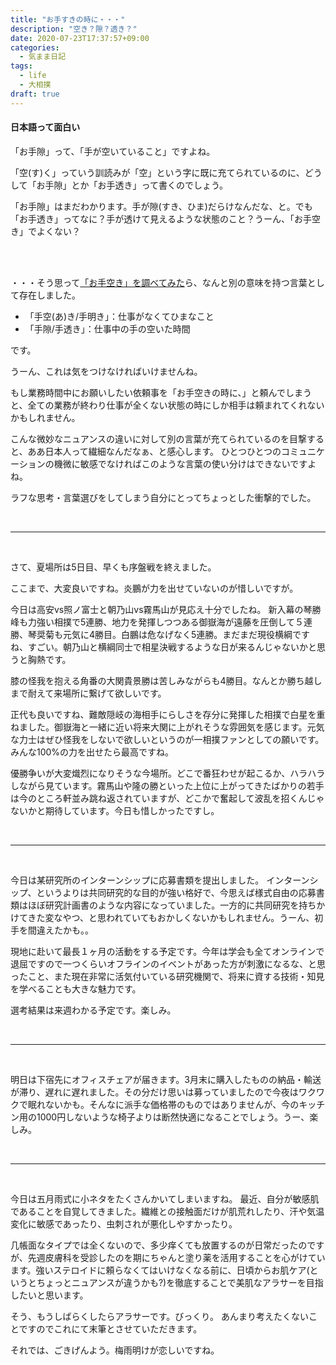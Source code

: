 ```yaml
---
title: "お手すきの時に・・・"
description: "空き？隙？透き？"
date: 2020-07-23T17:37:57+09:00
categories:
  - 気まま日記
tags:  
  - life
  - 大相撲
draft: true
---
```


#### 日本語って面白い

「お手隙」って、「手が空いていること」ですよね。

「空(す)く」っていう訓読みが「空」という字に既に充てられているのに、どうして「お手隙」とか「お手透き」って書くのでしょう。
<!--more-->
「お手隙」はまだわかります。手が隙(すき、ひま)だらけなんだな、と。でも「お手透き」ってなに？手が透けて見えるような状態のこと？うーん、「お手空き」でよくない？

<br><br>

・・・そう思って[「お手空き」を調べてみた](https://eigobu.jp/magazine/otesuki#heading-102425)ら、なんと別の意味を持つ言葉として存在しました。

 - 「手空(あ)き/手明き」：仕事がなくてひまなこと
 - 「手隙/手透き」：仕事中の手の空いた時間

です。

うーん、これは気をつけなければいけませんね。

もし業務時間中にお願いしたい依頼事を「お手空きの時に、」と頼んでしまうと、全ての業務が終わり仕事が全くない状態の時にしか相手は頼まれてくれないかもしれません。

こんな微妙なニュアンスの違いに対して別の言葉が充てられているのを目撃すると、ああ日本人って繊細なんだなぁ、と感心します。
ひとつひとつのコミュニケーションの機微に敏感でなければこのような言葉の使い分けはできないですよね。

ラフな思考・言葉選びをしてしまう自分にとってちょっとした衝撃的でした。

<br>

---

<br>

さて、夏場所は5日目、早くも序盤戦を終えました。

ここまで、大変良いですね。炎鵬が力を出せていないのが惜しいですが。

今日は高安vs照ノ富士と朝乃山vs霧馬山が見応え十分でしたね。
新入幕の琴勝峰も力強い相撲で5連勝、地力を発揮しつつある御嶽海が遠藤を圧倒して５連勝、琴奨菊も元気に4勝目。白鵬は危なげなく5連勝。まだまだ現役横綱ですね、すごい。朝乃山と横綱同士で相星決戦するような日が来るんじゃないかと思うと胸熱です。

膝の怪我を抱える角番の大関貴景勝は苦しみながらも4勝目。なんとか勝ち越しまで耐えて来場所に繋げて欲しいです。

正代も良いですね、難敵隠岐の海相手にらしさを存分に発揮した相撲で白星を重ねました。御嶽海と一緒に近い将来大関に上がれそうな雰囲気を感じます。元気な力士はぜひ怪我をしないで欲しいというのが一相撲ファンとしての願いです。みんな100%の力を出せたら最高ですね。

優勝争いが大変熾烈になりそうな今場所。どこで番狂わせが起こるか、ハラハラしながら見ています。霧馬山や隆の勝といった上位に上がってきたばかりの若手は今のところ軒並み跳ね返されていますが、どこかで奮起して波乱を招くんじゃないかと期待しています。今日も惜しかったですし。

<br>

---

<br>

今日は某研究所のインターンシップに応募書類を提出しました。
インターンシップ、というよりは共同研究的な目的が強い格好で、今思えば様式自由の応募書類はほぼ研究計画書のような内容になっていました。一方的に共同研究を持ちかけてきた変なやつ、と思われていてもおかしくないかもしれません。うーん、初手を間違えたかも。。

現地に赴いて最長１ヶ月の活動をする予定です。今年は学会も全てオンラインで退屈ですので一つくらいオフラインのイベントがあった方が刺激になるな、と思ったこと、また現在非常に活気付いている研究機関で、将来に資する技術・知見を学べることも大きな魅力です。

選考結果は来週わかる予定です。楽しみ。

<br>

---

<br>

明日は下宿先にオフィスチェアが届きます。3月末に購入したものの納品・輸送が滞り、遅れに遅れました。その分だけ思いは募っていましたので今夜はワクワクで眠れないかも。そんなに派手な価格帯のものではありませんが、今のキッチン用の1000円しないような椅子よりは断然快適になることでしょう。うー、楽しみ。

<br>

---

<br>

今日は五月雨式に小ネタをたくさんかいてしまいますね。
最近、自分が敏感肌であることを自覚してきました。繊維との接触面だけが肌荒れしたり、汗や気温変化に敏感であったり、虫刺されが悪化しやすかったり。

几帳面なタイプでは全くないので、多少痒くても放置するのが日常だったのですが、先週皮膚科を受診したのを期にちゃんと塗り薬を活用することを心がけています。強いステロイドに頼らなくてはいけなくなる前に、日頃からお肌ケア(というとちょっとニュアンスが違うかも?)を徹底することで美肌なアラサーを目指したいと思います。

そう、もうしばらくしたらアラサーです。びっくり。
あんまり考えたくないことですのでこれにて末筆とさせていただきます。

それでは、ごきげんよう。梅雨明けが恋しいですね。
